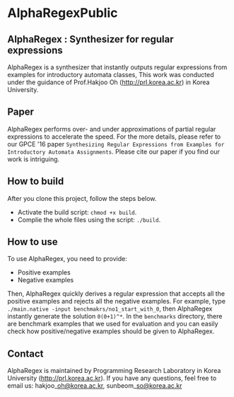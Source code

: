 # AlphaRegexPublic

## AlphaRegex : Synthesizer for regular expressions
AlphaRegex is a synthesizer 
that instantly outputs regular expressions from examples
for introductory automata classes,
This work was conducted under the guidance of 
Prof.Hakjoo Oh (http://prl.korea.ac.kr)
in Korea University.

## Paper
AlphaRegex performs over- and under approximations 
of partial regular expressions to accelerate the speed.
For the more details, please refer to 
our GPCE '16 paper ```Synthesizing Regular Expressions from Examples for Introductory Automata Assignments```.
Please cite our paper if you find our work is intriguing.

## How to build
After you clone this project, follow the steps below.
-   Activate the build script: ```chmod +x build```.
-   Complie the whole files using the script: ```./build```.

## How to use
To use AlphaRegex, you need to provide:
-   Positive examples
-   Negative examples

Then, AlphaRegex quickly derives a regular expression
that accepts all the positive examples and 
rejects all the negative examples.
For example, type ```./main.native -input benchmakrs/no1_start_with_0```,
then AlphaRegex instantly generate the solution ```0(0+1)^*```.
In the ```benchmarks``` directory, there are benchmark examples
that we used for evaluation and you can easily check 
how positive/negative examples should be given to AlphaRegex.

## Contact
AlphaRegex is maintained by Programming Research Laboratory in Korea University
(http://prl.korea.ac.kr).
If you have any questions, feel free to email us: 
hakjoo\_oh@korea.ac.kr, sunbeom\_so@korea.ac.kr 
